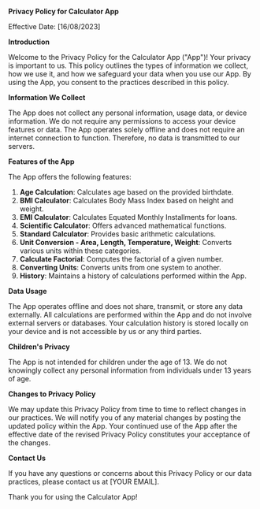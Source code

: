 **Privacy Policy for Calculator App**

Effective Date: [16/08/2023]

**Introduction**

Welcome to the Privacy Policy for the Calculator App ("App")! Your privacy is important to us. This policy outlines the types of information we collect, how we use it, and how we safeguard your data when you use our App. By using the App, you consent to the practices described in this policy.

**Information We Collect**

The App does not collect any personal information, usage data, or device information. We do not require any permissions to access your device features or data. The App operates solely offline and does not require an internet connection to function. Therefore, no data is transmitted to our servers.

**Features of the App**

The App offers the following features:

1. **Age Calculation**: Calculates age based on the provided birthdate.
2. **BMI Calculator**: Calculates Body Mass Index based on height and weight.
3. **EMI Calculator**: Calculates Equated Monthly Installments for loans.
4. **Scientific Calculator**: Offers advanced mathematical functions.
5. **Standard Calculator**: Provides basic arithmetic calculations.
6. **Unit Conversion - Area, Length, Temperature, Weight**: Converts various units within these categories.
7. **Calculate Factorial**: Computes the factorial of a given number.
8. **Converting Units**: Converts units from one system to another.
9. **History**: Maintains a history of calculations performed within the App.

**Data Usage**

The App operates offline and does not share, transmit, or store any data externally. All calculations are performed within the App and do not involve external servers or databases. Your calculation history is stored locally on your device and is not accessible by us or any third parties.

**Children's Privacy**

The App is not intended for children under the age of 13. We do not knowingly collect any personal information from individuals under 13 years of age.

**Changes to Privacy Policy**

We may update this Privacy Policy from time to time to reflect changes in our practices. We will notify you of any material changes by posting the updated policy within the App. Your continued use of the App after the effective date of the revised Privacy Policy constitutes your acceptance of the changes.

**Contact Us**

If you have any questions or concerns about this Privacy Policy or our data practices, please contact us at [YOUR EMAIL].

Thank you for using the Calculator App!


